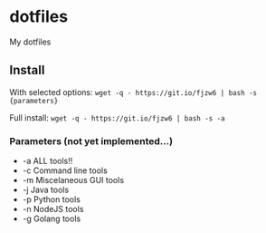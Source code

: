 # dotfiles
My dotfiles

## Install
With selected options:
`wget -q - https://git.io/fjzw6 | bash -s {parameters}`

Full install:
`wget -q - https://git.io/fjzw6 | bash -s -a`

### Parameters (not yet implemented...)
 - -a ALL tools!!
 - -c Command line tools
 - -m Miscelaneous GUI tools
 - -j Java tools
 - -p Python tools
 - -n NodeJS tools
 - -g Golang tools
